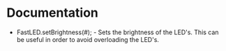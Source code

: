 # Documentation
- FastLED.setBrightness(#); - Sets the brightness of the LED's. This can be useful in order to avoid overloading the LED's. 
